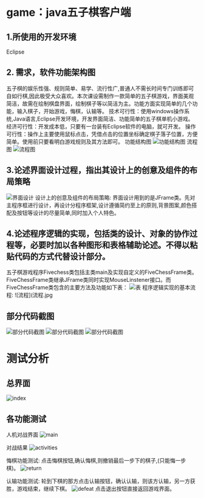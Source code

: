 # game：java五子棋客户端
## 1.所使用的开发环境
Eclipse
## 2. 需求，软件功能架构图
五子棋的娱乐性强、规则简单、易学、流行性广,普通人不需长时间专门训练即可自如行棋,因此极受大众喜欢。本次课设需制作一款简单的五子棋游戏，界面美观简洁，故需在绘制棋盘界面，绘制棋子等以简洁为主。功能方面实现简单的几个功能，输入棋子，开始游戏，悔棋，认输等。
技术可行性：使用windows操作系统,Java语言,Eclipse开发环境，开发界面简洁、功能简单的五子棋单机小游戏。
经济可行性：开发成本低，只要有一台装有Eclipse软件的电脑，就可开发。
操作可行性：操作上主要使用鼠标点击，凭借点击的位置坐标确定棋子落子位置，方便简单。使用前只要看明白游戏规则及其方法即可。
功能结构图
![功能结构图](activityChart.jpg)
流程图
![流程图](flowChart.jpg)

## 3.论述界面设计过程，指出其设计上的创意及组件的布局策略
![界面设计](界面设计.jpg)
设计上的创意及组件的布局策略: 
界面设计用到的是JFrame类。先对主程序框进行设计，再设计分程序框架,设计遵循简约至上的原则,背景图案,颜色搭配及按钮等设计的尽量简单,同时加入个人特色。
## 4.论述程序逻辑的实现，包括类的设计、对象的协作过程等，必要时加以各种图形和表格辅助论述。不得以粘贴代码的方式代替设计部分。
五子棋游戏程序Fivechess类包括主类main及实现自定义的FiveChessFrame类。FiveChessFrame类继承JFrame类同时实现MouseLinstener接口。而FiveChessFrame类包含的主要方法及功能如下表：
![表](表.JPG)
程序逻辑实现的基本流程:
![流程](流程.jpg
## 部分代码截图
![部分代码截图](2.JPG)
![部分代码截图](3.JPG)
![部分代码截图](4.JPG)

# 测试分析

## 总界面
![index](index.PNG)
## 各功能测试
人机对战界面
![main](main.PNG)

对战结果
![activities](activities.PNG)

悔棋功能测试:
点击悔棋按钮,确认悔棋,则撤销最后一步下的棋子,(只能悔一步棋)。
![return](return.PNG)

认输功能测试:
轮到下棋的那方点击认输按钮，确认认输，则该方认输，另一方获胜，游戏结束，继续下棋。
![defeat](defeat.PNG)
点击退出按钮直接返回游戏界面。
